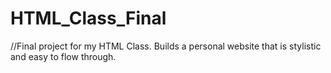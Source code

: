 # HTML_Class_Final

//Final project for my HTML Class. Builds a personal website that is stylistic and easy to flow through.
